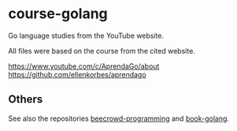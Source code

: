 # course-golang

Go language studies from the YouTube website.

All files were based on the course from the cited website.

https://www.youtube.com/c/AprendaGo/about
https://github.com/ellenkorbes/aprendago

## Others

See also the repositories [beecrowd-programming](https://github.com/thiagoneye/beecrowd-programming) and [book-golang](https://github.com/thiagoneye/book-golang).
